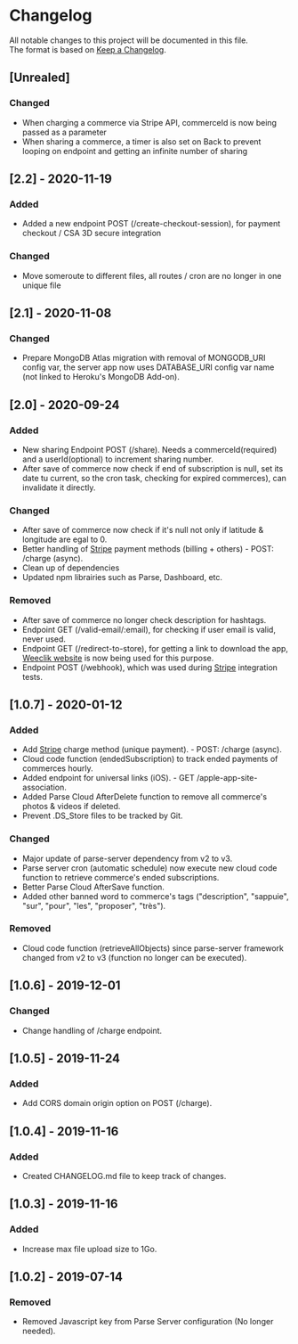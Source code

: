 # Changelog
All notable changes to this project will be documented in this file.        
The format is based on [Keep a Changelog](https://keepachangelog.com/en/1.0.0/).

## [Unrealed]
### Changed
- When charging a commerce via Stripe API, commerceId is now being passed as a parameter
- When sharing a commerce, a timer is also set on Back to prevent looping on endpoint and getting an infinite number of sharing

## [2.2] - 2020-11-19
### Added
- Added a new endpoint POST (/create-checkout-session), for payment checkout / CSA 3D secure integration

### Changed
- Move someroute to different files, all routes / cron are no longer in one unique file

## [2.1] - 2020-11-08
### Changed
- Prepare MongoDB Atlas migration with removal of MONGODB_URI config var, the server app now uses DATABASE_URI config var name (not linked to Heroku's MongoDB Add-on).

## [2.0] - 2020-09-24
### Added
- New sharing Endpoint POST (/share). Needs a commerceId(required) and a userId(optional) to increment sharing number.
- After save of commerce now check if end of subscription is null, set its date tu current, so the cron task, checking for expired commerces), can invalidate it directly.

### Changed
- After save of commerce now check if it's null not only if latitude & longitude are egal to 0.
- Better handling of [Stripe](https://stripe.com/fr) payment methods (billing + others) - POST: /charge (async).
- Clean up of dependencies
- Updated npm librairies such as Parse, Dashboard, etc.

### Removed
- After save of commerce no longer check description for hashtags.
- Endpoint GET (/valid-email/:email), for checking if user email is valid, never used.
- Endpoint GET (/redirect-to-store), for getting a link to download the app, [Weeclik website](https://www.weeclik.com/) is now being used for this purpose.
- Endpoint POST (/webhook), which was used during [Stripe](https://stripe.com/fr) integration tests.

## [1.0.7] - 2020-01-12
### Added
- Add [Stripe](https://stripe.com/fr) charge method (unique payment). - POST: /charge (async).
- Cloud code function (endedSubscription) to track ended payments of commerces hourly.
- Added endpoint for universal links (iOS). - GET /apple-app-site-association.
- Added Parse Cloud AfterDelete function to remove all commerce's photos & videos if deleted.
- Prevent .DS_Store files to be tracked by Git.

### Changed
- Major update of parse-server dependency from v2 to v3.
- Parse server cron (automatic schedule) now execute new cloud code function to retrieve commerce's ended subscriptions.
- Better Parse Cloud AfterSave function.
- Added other banned word to commerce's tags ("description", "sappuie", "sur", "pour", "les", "proposer", "très").

### Removed
- Cloud code function (retrieveAllObjects) since parse-server framework changed from v2 to v3 (function no longer can be executed).

## [1.0.6] - 2019-12-01
### Changed
- Change handling of /charge endpoint.

## [1.0.5] - 2019-11-24
### Added
- Add CORS domain origin option on POST (/charge).

## [1.0.4] - 2019-11-16
### Added
- Created CHANGELOG.md file to keep track of changes.

## [1.0.3] - 2019-11-16
### Added
- Increase max file upload size to 1Go. 

## [1.0.2] - 2019-07-14
### Removed
- Removed Javascript key from Parse Server configuration (No longer needed).